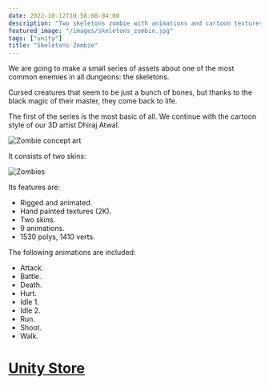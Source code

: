 ```yaml
---
date: 2022-10-12T10:58:08-04:00
description: "Two skeletons zombie with animations and cartoon textures"
featured_image: "/images/skeletons_zombie.jpg"
tags: ["unity"]
title: "Skeletons Zombie"
---
```


We are going to make a small series of assets about one of the most common enemies in all dungeons: the skeletons.

Cursed creatures that seem to be just a bunch of bones, but thanks to the black magic of their master, they come back to life.

The first of the series is the most basic of all. We continue with the cartoon style of our 3D artist Dhiraj Atwal.

![Zombie concept art](/images/zs_ca.jpg "Zombie concept art")

It consists of two skins:

![Zombies](/images/sz.jpg "Zombies")

Its features are:

* Rigged and animated.
* Hand painted textures (2K).
* Two skins.
* 9 animations.
* 1530 polys, 1410 verts.

The following animations are included:

* Attack.
* Battle.
* Death.
* Hurt.
* Idle 1.
* Idle 2.
* Run.
* Shoot.
* Walk.

# [Unity Store](https://assetstore.unity.com/packages/slug/241137)
